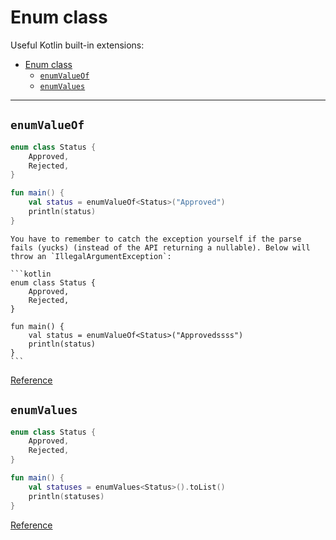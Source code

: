 # Enum class

Useful Kotlin built-in extensions:
- [Enum class](#enum-class)
  - [`enumValueOf`](#enumvalueof)
  - [`enumValues`](#enumvalues)

---

## `enumValueOf`


```kotlin
enum class Status {
    Approved,
    Rejected,
}

fun main() {
    val status = enumValueOf<Status>("Approved")
    println(status)
}
```

~~~admonish warning title="Gotcha"
You have to remember to catch the exception yourself if the parse fails (yucks) (instead of the API returning a nullable). Below will throw an `IllegalArgumentException`:

```kotlin
enum class Status {
    Approved,
    Rejected,
}

fun main() {
    val status = enumValueOf<Status>("Approvedssss")
    println(status)
}
```
~~~

[Reference](https://kotlinlang.org/api/latest/jvm/stdlib/kotlin/enum-value-of.html)


## `enumValues`

```kotlin
enum class Status {
    Approved,
    Rejected,
}

fun main() {
    val statuses = enumValues<Status>().toList()
    println(statuses)
}
```

[Reference](https://kotlinlang.org/api/latest/jvm/stdlib/kotlin/enum-values.html)
